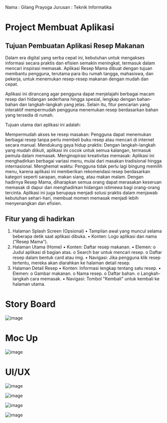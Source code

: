 Nama    : Gilang Prayoga
Jurusan : Teknik Informatika
# Project Membuat Aplikasi
## Tujuan Pembuatan Aplikasi Resep Makanan
Dalam era digital yang serba cepat ini, kebutuhan untuk mengakses informasi secara praktis dan efisien semakin meningkat, termasuk dalam mencari inspirasi memasak. Aplikasi Resep Mama dibuat dengan tujuan membantu pengguna, terutama para ibu rumah tangga, mahasiswa, dan pekerja, untuk menemukan resep-resep makanan dengan mudah dan cepat.

Aplikasi ini dirancang agar pengguna dapat menjelajahi berbagai macam resep dari hidangan sederhana hingga spesial, lengkap dengan bahan-bahan dan langkah-langkah yang jelas. Selain itu, fitur pencarian yang interaktif mempermudah pengguna menemukan resep berdasarkan bahan yang tersedia di rumah.

Tujuan utama dari aplikasi ini adalah:

Mempermudah akses ke resep masakan: Pengguna dapat menemukan berbagai resep tanpa perlu membeli buku resep atau mencari di internet secara manual.
Mendukung gaya hidup praktis: Dengan langkah-langkah yang mudah diikuti, aplikasi ini cocok untuk semua kalangan, termasuk pemula dalam memasak.
Menginspirasi kreativitas memasak: Aplikasi ini menghadirkan berbagai variasi menu, mulai dari masakan tradisional hingga internasional.
Menghemat waktu: Pengguna tidak perlu lagi bingung memilih menu, karena aplikasi ini memberikan rekomendasi resep berdasarkan kategori seperti sarapan, makan siang, atau makan malam.
Dengan hadirnya Resep Mama, diharapkan semua orang dapat merasakan keseruan memasak di dapur dan menghadirkan hidangan istimewa bagi orang-orang tercinta. Aplikasi ini juga berupaya menjadi solusi praktis dalam menjawab kebutuhan sehari-hari, membuat momen memasak menjadi lebih menyenangkan dan efisien.

## Fitur yang di hadirkan
1. Halaman Splash Screen (Opsional)
•	Tampilan awal yang muncul selama beberapa detik saat aplikasi dibuka.
•	Konten: Logo aplikasi dan nama ("Resep Mama").
2. Halaman Utama (Home)
•	Konten: Daftar resep makanan.
•	Elemen:
o	Judul aplikasi di bagian atas.
o	Search bar untuk mencari resep.
o	Daftar resep dalam bentuk card atau img.
•	Navigasi: Jika pengguna klik resep tertentu, mereka akan diarahkan ke halaman detail resep.
3. Halaman Detail Resep
•	Konten: Informasi lengkap tentang satu resep.
•	Elemen:
o	Gambar makanan.
o	Nama resep.
o	Daftar bahan.
o	Langkah-langkah cara memasak.
•	Navigasi: Tombol "Kembali" untuk kembali ke halaman utama.

# Story Board 
![image](https://github.com/user-attachments/assets/41d05b38-f0c5-438b-b51e-a691d285f1ac)

# Moc Up
![image](https://github.com/user-attachments/assets/005d74f3-8408-45b8-b7c3-a55196528e7a)

# UI/UX
![image](https://github.com/user-attachments/assets/a758335d-5a55-42f2-939d-e9e49887118d)

![image](https://github.com/user-attachments/assets/3b2f227d-cb06-44fa-b6f1-7b0d9bb62a70)

![image](https://github.com/user-attachments/assets/ff7cc0b5-03ab-4a68-bbd2-9daff33b3508)

![image](https://github.com/user-attachments/assets/245ee4e8-3fbf-453b-90ae-29397bb60509)





